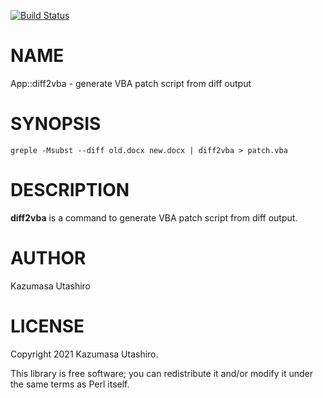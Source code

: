 [![Build Status](https://travis-ci.com/kaz-utashiro/App-diff2vba.svg?branch=master)](https://travis-ci.com/kaz-utashiro/App-diff2vba)
# NAME

App::diff2vba - generate VBA patch script from diff output

# SYNOPSIS

    greple -Msubst --diff old.docx new.docx | diff2vba > patch.vba

# DESCRIPTION

**diff2vba** is a command to generate VBA patch script from diff output.

# AUTHOR

Kazumasa Utashiro

# LICENSE

Copyright 2021 Kazumasa Utashiro.

This library is free software; you can redistribute it and/or modify
it under the same terms as Perl itself.
